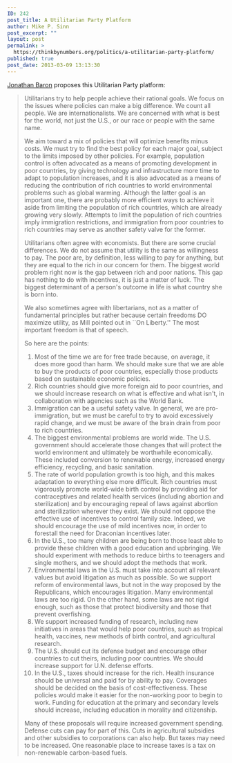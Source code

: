 ```yaml
---
ID: 242
post_title: A Utilitarian Party Platform
author: Mike P. Sinn
post_excerpt: ""
layout: post
permalink: >
  https://thinkbynumbers.org/politics/a-utilitarian-party-platform/
published: true
post_date: 2013-03-09 13:13:30
---
```

<a href="http://www.sas.upenn.edu/~baron/">Jonathan Baron</a> proposes this Utilitarian Party platform:

<blockquote>Utilitarians try to help people achieve their rational goals. We focus on the issues where policies can make a big difference. We count all people. We are internationalists. We are concerned with what is best for the world, not just the U.S., or our race or people with the same name.

We aim toward a mix of policies that will optimize benefits minus costs. We must try to find the best policy for each major goal, subject to the limits imposed by other policies. For example, population control is often advocated as a means of promoting development in poor countries, by giving technology and infrastructure more time to adapt to population increases, and it is also advocated as a means of reducing the contribution of rich countries to world environmental problems such as global warming. Although the latter goal is an important one, there are probably more efficient ways to achieve it aside from limiting the population of rich countries, which are already growing very slowly. Attempts to limit the population of rich countries imply immigration restrictions, and immigration from poor countries to rich countries may serve as another safety valve for the former.

Utilitarians often agree with economists. But there are some crucial differences. We do not assume that utility is the same as willingness to pay. The poor are, by definition, less willing to pay for anything, but they are equal to the rich in our concern for them. The biggest world problem right now is the gap between rich and poor nations. This gap has nothing to do with incentives, it is just a matter of luck. The biggest determinant of a person's outcome in life is what country she is born into.

We also sometimes agree with libertarians, not as a matter of fundamental principles but rather because certain freedoms DO maximize utility, as Mill pointed out in ``On Liberty.'' The most important freedom is that of speech.

So here are the points:
<ol>
    <li>Most of the time we are for free trade because, on average, it does more good than harm. We should make sure that we are able to buy the products of poor countries, especially those products based on sustainable economic policies.</li>
    <li>Rich countries should give more foreign aid to poor countries, and we should increase research on what is effective and what isn't, in collaboration with agencies such as the World Bank.</li>
    <li>Immigration can be a useful safety valve. In general, we are pro-immigration, but we must be careful to try to avoid excessively rapid change, and we must be aware of the brain drain from poor to rich countries.</li>
    <li>The biggest environmental problems are world wide. The U.S. government should accelerate those changes that will protect the world environment and ultimately be worthwhile economically. These included conversion to renewable energy, increased energy efficiency, recycling, and basic sanitation.</li>
    <li>The rate of world population growth is too high, and this makes adaptation to everything else more difficult. Rich countries must vigorously promote world-wide birth control by providing aid for contraceptives and related health services (including abortion and sterilization) and by encouraging repeal of laws against abortion and sterilization wherever they exist. We should not oppose the effective use of incentives to control family size. Indeed, we should encourage the use of mild incentives now, in order to forestall the need for Draconian incentives later.</li>
    <li>In the U.S., too many children are being born to those least able to provide these children with a good education and upbringing. We should experiment with methods to reduce births to teenagers and single mothers, and we should adopt the methods that work.</li>
    <li>Environmental laws in the U.S. must take into account all relevant values but avoid litigation as much as possible. So we support reform of environmental laws, but not in the way proposed by the Republicans, which encourages litigation. Many environmental laws are too rigid. On the other hand, some laws are not rigid enough, such as those that protect biodiversity and those that prevent overfishing.</li>
    <li>We support increased funding of research, including new initiatives in areas that would help poor countries, such as tropical health, vaccines, new methods of birth control, and agricultural research.</li>
    <li>The U.S. should cut its defense budget and encourage other countries to cut theirs, including poor countries. We should increase support for U.N. defense efforts.</li>
    <li>In the U.S., taxes should increase for the rich. Health insurance should be universal and paid for by ability to pay. Coverages should be decided on the basis of cost-effectiveness. These policies would make it easier for the non-working poor to begin to work. Funding for education at the primary and secondary levels should increase, including education in morality and citizenship.</li>
</ol>
Many of these proposals will require increased government spending. Defense cuts can pay for part of this. Cuts in agricultural subsidies and other subsidies to corporations can also help. But taxes may need to be increased. One reasonable place to increase taxes is a tax on non-renewable carbon-based fuels.</blockquote>